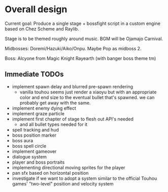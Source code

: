 # Overall design
Current goal: Produce a single stage + bossfight script in a custom engine based on Chez
Scheme and Raylib.

Stage is to be themed roughly around music. BGM will be Ojamajo Carnival.

Midbosses: Doremi/Hazuki/Aiko/Onpu. Maybe Pop as midboss 2.

Boss: Alcyone from Magic Knight Rayearth (with banger boss theme tm)

## Immediate TODOs
* implement spawn delay and blurred pre-spawn rendering
  * vanilla touhou seems just render a xiaoyu but with an appropriate color and end size
	to the eventual bullet that's spawned. we can probably get away with the same.
* implement enemy dying effect
* implement graze particle
* implement first chapter of stage to flesh out API's needed
  * and all bullet types needed for it
* spell tracking and hud
* boss position marker
* boss aura
* boss spell circle
* implement gameover
* dialogue system
* player and boss portraits
* implementing directional moving sprites for the player
* pan sfx based on horizontal position
* investigate if we want to adopt a system similar to the official Touhou games'
  "two-level" position and velocity system
